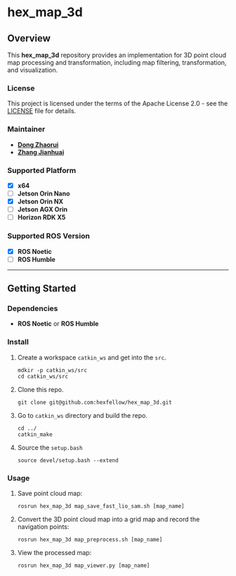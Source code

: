 # **hex_map_3d**

## **Overview**

This **hex_map_3d** repository provides an implementation for 3D point cloud map processing and transformation, including map filtering, transformation, and visualization.

### **License**

This project is licensed under the terms of the Apache License 2.0 - see the [LICENSE](LICENSE) file for details.

### **Maintainer**

- **[Dong Zhaorui](https://github.com/IBNBlank)**
- **[Zhang Jianhuai](https://github.com/aalicecc)**

### **Supported Platform**

- [x] **x64**
- [ ] **Jetson Orin Nano**
- [x] **Jetson Orin NX**
- [ ] **Jetson AGX Orin**
- [ ] **Horizon RDK X5**

### **Supported ROS Version**

- [x] **ROS Noetic**
- [ ] **ROS Humble**

---

## **Getting Started**

### **Dependencies**

- **ROS Noetic** or **ROS Humble**

### **Install**

1. Create a workspace `catkin_ws` and get into the `src`.

   ```shell
   mdkir -p catkin_ws/src
   cd catkin_ws/src
   ```

2. Clone this repo.

   ```shell
   git clone git@github.com:hexfellow/hex_map_3d.git
   ```

3. Go to `catkin_ws` directory and build the repo.

   ```shell
   cd ../
   catkin_make
   ```

4. Source the `setup.bash`

   ```shell
   source devel/setup.bash --extend
   ```

### **Usage**

1. Save point cloud map:

   ```shell
   rosrun hex_map_3d map_save_fast_lio_sam.sh [map_name]
   ```

2. Convert the 3D point cloud map into a grid map and record the navigation points:

   ```shell
   rosrun hex_map_3d map_preprocess.sh [map_name]
   ```

3. View the processed map:

   ```shell
   rosrun hex_map_3d map_viewer.py [map_name]
   ```
